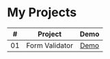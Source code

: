 # My Projects

|  #  |    Project     |                                 Demo                                 |
| :-: | :------------: | :------------------------------------------------------------------: |
| 01  | Form Validator | [Demo](https://hff2.github.io/My-Projects/Form_Validator/index.html) |
